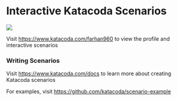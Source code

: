 # Interactive Katacoda Scenarios

[![](http://shields.katacoda.com/katacoda/farhan960/count.svg)](https://www.katacoda.com/farhan960 "Get your profile on Katacoda.com")

Visit https://www.katacoda.com/farhan960 to view the profile and interactive scenarios

### Writing Scenarios
Visit https://www.katacoda.com/docs to learn more about creating Katacoda scenarios

For examples, visit https://github.com/katacoda/scenario-example
